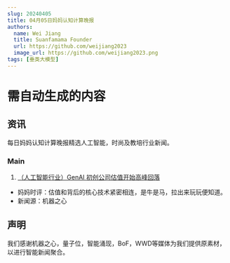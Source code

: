 ```yaml
---
slug: 20240405
title: 04月05日妈妈认知计算晚报
authors:
  name: Wei Jiang
  title: Suanfamama Founder
  url: https://github.com/weijiang2023
  image_url: https://github.com/weijiang2023.png
tags: [垂类大模型]
---
```


# 需自动生成的内容
## 资讯
每日妈妈认知计算晚报精选人工智能，时尚及教培行业新闻。

### Main

1. [（人工智能行业）GenAI 初创公司估值开始高峰回落](https://mp.weixin.qq.com/s/7AoXqXxtM4ybKUuaAdzAMw)
* 妈妈时评：估值和背后的核心技术紧密相连，是牛是马，拉出来玩玩便知道。
* 新闻源：机器之心

## 声明

我们感谢机器之心，量子位，智能涌现，BoF，WWD等媒体为我们提供原素材，以进行智能新闻聚合。
